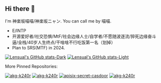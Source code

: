 ## Hi there 👋

I'm 神楽坂喵喵/神楽坂ニャン. You can call me by 喵喵.

- E/INTP
- 开源爱好者/社交恐惧/MtF/社会边缘人士/自学者/不愿随波逐流/猝死边缘奋斗逼/全栈/40岁人生终点/干啥啥不行吃饭第一名（划掉）
- Plan to SRS(MTF) in 2024.

[![Lensual's GitHub stats-Dark](https://github-readme-stats.vercel.app/api?username=Lensual&show_icons=true&theme=dark#gh-dark-mode-only)](https://github.com/anuraghazra/github-readme-stats#gh-dark-mode-only)
[![Lensual's GitHub stats-Light](https://github-readme-stats.vercel.app/api?username=Lensual&show_icons=true&theme=default#gh-light-mode-only)](https://github.com/anuraghazra/github-readme-stats#gh-light-mode-only)

More Pinned Repositories:

[![akg-k240r](https://github-readme-stats.vercel.app/api/pin/?username=Lensual&repo=agora_rtc_sdk_c)](https://github.com/Lensual/agora_rtc_sdk_c)
[![akg-k240r](https://github-readme-stats.vercel.app/api/pin/?username=Lensual&repo=agora_rtm_sdk_c)](https://github.com/Lensual/agora_rtm_sdk_c)
[![apisix-secret-casdoor](https://github-readme-stats.vercel.app/api/pin/?username=Lensual&repo=apisix-secret-casdoor)](https://github.com/Lensual/apisix-secret-casdoor)
[![akg-k240r](https://github-readme-stats.vercel.app/api/pin/?username=Lensual&repo=akg-k240r)](https://github.com/Lensual/akg-k240r)

<!--
**Lensual/Lensual** is a ✨ _special_ ✨ repository because its `README.md` (this file) appears on your GitHub profile.

Here are some ideas to get you started:

- 🔭 I’m currently working on ...
- 🌱 I’m currently learning ...
- 👯 I’m looking to collaborate on ...
- 🤔 I’m looking for help with ...
- 💬 Ask me about ...
- 📫 How to reach me: ...
- 😄 Pronouns: ...
- ⚡ Fun fact: ...
-->
